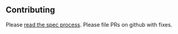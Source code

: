 ## Contributing

Please [read the spec process](https://filecoin-project.github.io/specs/#intro__process). Please file PRs on github with fixes.
